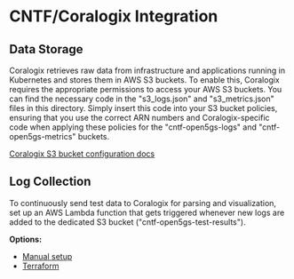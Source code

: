 # CNTF/Coralogix Integration

## Data Storage 
Coralogix retrieves raw data from infrastructure and applications running in Kubernetes and stores them in AWS S3 buckets. To enable this, Coralogix requires the appropriate permissions to access your AWS S3 buckets. You can find the necessary code in the "s3_logs.json" and "s3_metrics.json" files in this directory. Simply insert this code into your S3 bucket policies, ensuring that you use the correct ARN numbers and Coralogix-specific code when applying these policies for the "cntf-open5gs-logs" and "cntf-open5gs-metrics" buckets.

[Coralogix S3 bucket configuration docs](https://coralogix.com/docs/archive-s3-bucket-forever/)

## Log Collection
To continuously send test data to Coralogix for parsing and visualization, set up an AWS Lambda function that gets triggered whenever new logs are added to the dedicated S3 bucket ("cntf-open5gs-test-results").

**Options:**
* [Manual setup](https://coralogix.com/docs/data-collection-s3/)
* [Terraform](https://registry.terraform.io/modules/coralogix/aws/coralogix/latest/submodules/s3)


